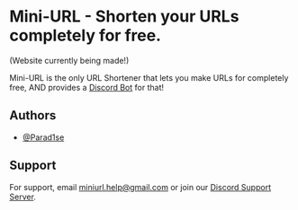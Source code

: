 # Mini-URL - Shorten your URLs completely for free.
(Website currently being made!)

Mini-URL is the only URL Shortener that lets you make URLs for completely free, AND provides a [Discord Bot]() for that!


## Authors

- [@Parad1se](https://github.com/Parad1se-py)


## Support

For support, email miniurl.help@gmail.com or join our [Discord Support Server](https://discord.gg/WUM9rC5zWb).
